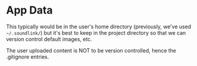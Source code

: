# App Data

This typically would be in the user's home directory (previously, we've used `~/.soundlink/`) but it's best to keep in the project directory so that we can version control default images, etc.

The user uploaded content is NOT to be version controlled, hence the .gitignore entries.